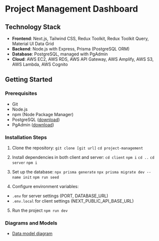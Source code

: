 #  Project Management Dashboard

## Technology Stack

- **Frontend**: Next.js, Tailwind CSS, Redux Toolkit, Redux Toolkit Query, Material UI Data Grid
- **Backend**: Node.js with Express, Prisma (PostgreSQL ORM)
- **Database**: PostgreSQL, managed with PgAdmin
- **Cloud**: AWS EC2, AWS RDS, AWS API Gateway, AWS Amplify, AWS S3, AWS Lambda, AWS Cognito

## Getting Started

### Prerequisites


- Git
- Node.js
- npm (Node Package Manager)
- PostgreSQL ([download](https://www.postgresql.org/download/))
- PgAdmin ([download](https://www.pgadmin.org/download/))

### Installation Steps

1. Clone the repository:
   `git clone [git url]`
   `cd project-management`

2. Install dependencies in both client and server:
   `cd client`
   `npm i`
   `cd ..`
   `cd server`
   `npm i`

3. Set up the database:
   `npx prisma generate`
   `npx prisma migrate dev --name init`
   `npm run seed`

4. Configure environment variables:

- `.env` for server settings (PORT, DATABASE_URL)
- `.env.local` for client settings (NEXT_PUBLIC_API_BASE_URL)

5. Run the project
   `npm run dev`



### Diagrams and Models

- [Data model diagram](https://drive.google.com/file/d/1xQ8rYZCtG0_UeA3UvIN_3IXQUxOu0vSt/view?usp=drive_link)

